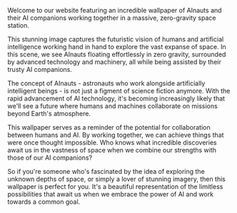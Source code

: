 <!--
Write me content for website with wallpaper "AInauts and their AI companions working together in a massive, zero-gravity space station."
-->

<!--font:Montserrat.-->

Welcome to our website featuring an incredible wallpaper of AInauts and their AI companions working together in a massive, zero-gravity space station. 

This stunning image captures the futuristic vision of humans and artificial intelligence working hand in hand to explore the vast expanse of space. In this scene, we see AInauts floating effortlessly in zero gravity, surrounded by advanced technology and machinery, all while being assisted by their trusty AI companions.

The concept of AInauts - astronauts who work alongside artificially intelligent beings - is not just a figment of science fiction anymore. With the rapid advancement of AI technology, it's becoming increasingly likely that we'll see a future where humans and machines collaborate on missions beyond Earth's atmosphere.

This wallpaper serves as a reminder of the potential for collaboration between humans and AI. By working together, we can achieve things that were once thought impossible. Who knows what incredible discoveries await us in the vastness of space when we combine our strengths with those of our AI companions?

So if you're someone who's fascinated by the idea of exploring the unknown depths of space, or simply a lover of stunning imagery, then this wallpaper is perfect for you. It's a beautiful representation of the limitless possibilities that await us when we embrace the power of AI and work towards a common goal.
